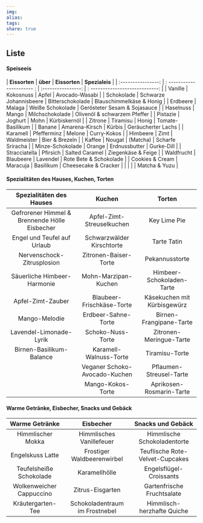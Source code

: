 ```yaml
---
img: 
alias: 
tags: 
share: true
---
```

## Liste
#### Speiseeis
| **Eissorten**      | **über**                   | **Eissorten**      | **Spezialeis**                  |
| :----------------: | : ---------------------- : | :----------------: | : ----------------------------: |
| Vanille            | Kokosnuss                  | Apfel              | Avocado-Wasabi                  |
| Schokolade         | Schwarze Johannisbeere     | Bitterschokolade   | Blauschimmelkäse & Honig        |
| Erdbeere           | Malaga                     | Weiße Schokolade   | Gerösteter Sesam & Sojasauce    |
| Haselnuss          | Mango                      | Milchschokolade    | Olivenöl & schwarzem Pfeffer    |
| Pistazie           | Joghurt                    | Mohn               | Kürbiskernöl                    |
| Zitrone            | Tiramisu                   | Honig              | Tomate-Basilikum                |
| Banane             | Amarena-Kirsch             | Kürbis             | Geräucherter Lachs              |
| Karamell           | Pfefferminz                | Melone             | Curry-Kokos                     |
| Himbeere           | Zimt                       | Waldmeister        | Bier & Brezeln                  |
| Kaffee             | Nougat                     | (Matcha)           | Scharfe Sriracha                |
| Minze-Schokolade   | Orange                     | Erdnussbutter      | Gurke-Dill                      |
| Stracciatella      | Pfirsich                   | Salted Caramel     | Ziegenkäse & Feige              |
| Waldfrucht         | Blaubeere                  | Lavendel           | Rote Bete & Schokolade          |
| Cookies & Cream    | Maracuja                   | Basilikum          | Cheesecake & Cracker            |
|                    |                            |                    | Matcha & Yuzu                   |

#### Spezialitäten des Hauses, Kuchen, Torten
|           Spezialitäten des Hauses            |            Kuchen             |           Torten            |
|:---------------------------------------------:|:-----------------------------:|:---------------------------:|
| Gefrorener Himmel & Brennende Hölle Eisbecher |   Apfel-Zimt-Streuselkuchen   |        Key Lime Pie         |
|          Engel und Teufel auf Urlaub          |   Schwarzwälder Kirschtorte   |         Tarte Tatin         |
|          Nervenschock-Zitrusplosion           |     Zitronen-Baiser-Torte     |       Pekannusstorte        |
|          Säuerliche Himbeer-Harmonie          |     Mohn-Marzipan-Kuchen      |  Himbeer-Schokoladen-Tarte  |
|               Apfel-Zimt-Zauber               |   Blaubeer-Frischkäse-Torte   | Käsekuchen mit Kürbisgewürz |
|                 Mango-Melodie                 |      Erdbeer-Sahne-Torte      |   Birnen-Frangipane-Tarte   |
|            Lavendel-Limonade-Lyrik            |       Schoko-Nuss-Torte       |   Zitronen-Meringue-Tarte   |
|           Birnen-Basilikum-Balance            |    Karamell-Walnuss-Torte     |       Tiramisu-Torte        |
|                                               | Veganer Schoko-Avocado-Kuchen |   Pflaumen-Streusel-Tarte   |
|                                               |       Mango-Kokos-Torte       |  Aprikosen-Rosmarin-Tarte   |


#### Warme Getränke,            Eisbecher,                       Snacks und Gebäck               


|      Warme Getränke      |           Eisbecher            |        Snacks und Gebäck        |
|:------------------------:|:------------------------------:|:-------------------------------:|
|    Himmlischer Mokka     |    Himmlisches Vanillefeuer    |   Himmlische Schokoladentorte   |
|     Engelskuss Latte     |   Frostiger Waldbeerenwirbel   | Teuflische Rote-Velvet-Cupcakes |
| Teufelsheiße Schokolade  |         Karamellhölle          |     Engelsflügel-Croissants     |
| Wolkenweicher Cappuccino |        Zitrus-Eisgarten        |   Gartenfrische Fruchtsalate    |
|    Kräutergarten-Tee     | Schokoladentraum im Frostnebel |   Himmlisch-herzhafte Quiche    |


